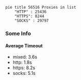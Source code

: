 
```mermaid
pie title 56516 Proxies in list
    "HTTP" : 25436
    "HTTPS": 8244
    "SOCKS" : 29797
```

### Some Info
#### Average Timeout

- mixed: 3.6s
- http: 1.8s
- https: 8.2s
- socks: 5.1s